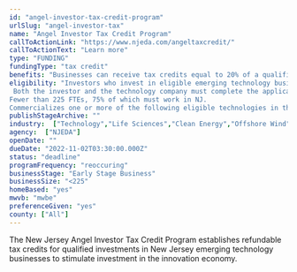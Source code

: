 ```yaml
---
id: "angel-investor-tax-credit-program"
urlSlug: "angel-investor-tax"
name: "Angel Investor Tax Credit Program"
callToActionLink: "https://www.njeda.com/angeltaxcredit/"
callToActionText: "Learn more"
type: "FUNDING"
fundingType: "tax credit"
benefits: "Businesses can receive tax credits equal to 20% of a qualified investment with a potential 5% bonus."
eligibility: "Investors who invest in eligible emerging technology businesses or venture funds in New Jersey.
 Both the investor and the technology company must complete the application no later than 6 months from the date of investment. 
Fewer than 225 FTEs, 75% of which must work in NJ. 
Commercializes one or more of the following eligible technologies in the State: Advanced Computing, Advanced Materials, Biotechnology, Electronic Devices, Information Technology, Life Sciences, Medical Devices, Mobile Communications, Renewable Energy Technology, and Carbon Footprint Reduction Technology."
publishStageArchive: ""
industry:  ["Technology","Life Sciences","Clean Energy","Offshore Wind"]
agency:  ["NJEDA"]
openDate: ""
dueDate: "2022-11-02T03:30:00.000Z"
status: "deadline"
programFrequency: "reoccuring"
businessStage: "Early Stage Business"
businessSize: "<225"
homeBased: "yes"
mwvb: "mwbe"
preferenceGiven: "yes"
county: ["All"]
---
```


The New Jersey Angel Investor Tax Credit Program establishes refundable tax credits for qualified investments in New Jersey emerging technology businesses to stimulate investment in the innovation economy.
